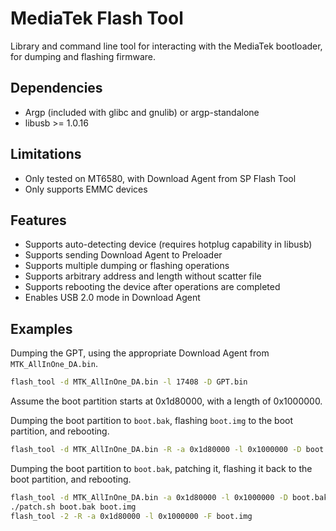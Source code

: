 # MediaTek Flash Tool

Library and command line tool for interacting with the MediaTek bootloader, for
dumping and flashing firmware.

## Dependencies

 * Argp (included with glibc and gnulib) or argp-standalone
 * libusb >= 1.0.16

## Limitations

 * Only tested on MT6580, with Download Agent from SP Flash Tool
 * Only supports EMMC devices

## Features

 * Supports auto-detecting device (requires hotplug capability in libusb)
 * Supports sending Download Agent to Preloader
 * Supports multiple dumping or flashing operations
 * Supports arbitrary address and length without scatter file
 * Supports rebooting the device after operations are completed
 * Enables USB 2.0 mode in Download Agent

## Examples

Dumping the GPT, using the appropriate Download Agent from `MTK_AllInOne_DA.bin`.

```bash
flash_tool -d MTK_AllInOne_DA.bin -l 17408 -D GPT.bin
```

Assume the boot partition starts at 0x1d80000, with a length of 0x1000000.

Dumping the boot partition to `boot.bak`, flashing `boot.img` to the boot
partition, and rebooting.

```bash
flash_tool -d MTK_AllInOne_DA.bin -R -a 0x1d80000 -l 0x1000000 -D boot.bak -F boot.img
```

Dumping the boot partition to `boot.bak`, patching it, flashing it back to the
boot partition, and rebooting.

```bash
flash_tool -d MTK_AllInOne_DA.bin -a 0x1d80000 -l 0x1000000 -D boot.bak
./patch.sh boot.bak boot.img
flash_tool -2 -R -a 0x1d80000 -l 0x1000000 -F boot.img
```
